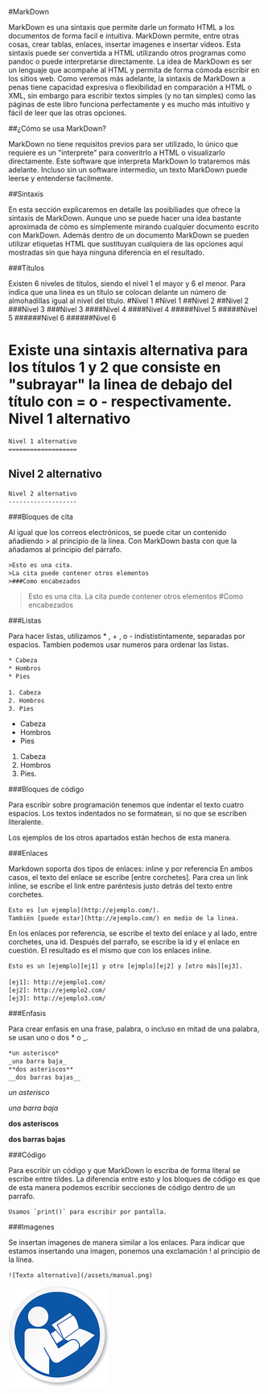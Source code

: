 #MarkDown

MarkDown es una sintaxis que permite darle un formato HTML a los documentos de forma facil e intuitiva.
MarkDown permite, entre otras cosas, crear tablas, enlaces, insertar imagenes e insertar videos. Esta sintaxis puede ser convertida a HTML utilizando otros programas como pandoc o puede interpretarse directamente.
La idea de MarkDown es ser un lenguaje que acompañe al HTML y permita de forma cómoda escribir en los sitios web. Como veremos más adelante, la sintaxis de MarkDown a penas tiene capacidad expresiva o flexibilidad en comparación a HTML o XML, sin embargo para escribir textos simples (y no tan simples) como las páginas de este libro funciona perfectamente y es mucho más intuitivo y fácil de leer que las otras opciones.

##¿Cómo se usa MarkDown?

MarkDown no tiene requisitos previos para ser utilizado, lo único que requiere es un "interprete" para converitrlo a HTML o visualizarlo directamente. Este software que interpreta MarkDown lo trataremos más adelante.
Incluso sin un software intermedio, un texto MarkDown puede leerse y entenderse facilmente.

##Sintaxis

En esta sección explicaremos en detalle las posibiliades que ofrece la sintaxis de MarkDown. Aunque uno se puede hacer una idea bastante aproximada de cómo es simplemente mirando cualquier documento escrito con MarkDown. Además dentro de un documento MarkDown se pueden utilizar etiquetas HTML que sustituyan cualquiera de las opciones aquí mostradas sin que haya ninguna diferencia en el resultado.

###Títulos

Existen 6 niveles de títulos, siendo el nivel 1 el mayor y 6 el menor. Para indica que una linea es un título se colocan delante un número de almohadillas igual al nivel del título.
#Nivel 1
    #Nivel 1
##Nivel 2
    ##Nivel 2
###Nivel 3
    ###Nivel 3
####Nivel 4
    ####Nivel 4
#####Nivel 5
    #####Nivel 5
######Nivel 6
    ######Nivel 6

Existe una sintaxis alternativa para los títulos 1 y 2 que consiste en "subrayar" la linea de debajo del título con = o - respectivamente.
Nivel 1 alternativo
===================
    Nivel 1 alternativo
    ===================
Nivel 2 alternativo
-------------------
    Nivel 2 alternativo
    -------------------

###Bloques de cita

Al igual que los correos electrónicos, se puede citar un contenido añadiendo > al principio de la linea. Con MarkDown basta con que la añadamos al principio del párrafo.

    >Esto es una cita.
    >La cita puede contener otros elementos
    >###Como encabezados

>Esto es una cita.
>La cita puede contener otros elementos
>#Como encabezados

###Listas

Para hacer listas, utilizamos * , + , o - indististintamente, separadas por espacios.
Tambien podemos usar numeros para ordenar las listas.

    * Cabeza
    * Hombros
    * Pies

    1. Cabeza
    2. Hombros
    3. Pies

* Cabeza
* Hombros
* Pies

1. Cabeza
2. Hombros
3. Pies.

###Bloques de código

Para escribir sobre programación tenemos que indentar el texto cuatro espacios. Los textos indentados no se formatean, si no que se escriben literalente.

Los ejemplos de los otros apartados están hechos de esta manera.

###Enlaces

Markdown soporta dos tipos de enlaces: inline y por referencia
En ambos casos, el texto del enlace se  escribe [entre corchetes].
Para crea un link inline, se escribe el link entre paréntesis justo detrás del texto entre corchetes.

    Esto es [un ejemplo](http://ejemplo.com/).
    También [puede estar](http://ejemplo.com/) en medio de la linea.

En los enlaces por referencia, se escribe el texto del enlace y al lado, entre corchetes, una id. Después del parrafo, se escribe la id y el enlace en cuestión. El resultado es el mismo que con los enlaces inline.

    Esto es un [ejemplo][ej1] y otro [ejmplo][ej2] y [otro más][ej3].

    [ej1]: http://ejemplo1.com/
    [ej2]: http://ejemplo2.com/
    [ej3]: http://ejemplo3.com/

###Enfasis

Para crear enfasis en una frase, palabra, o incluso en mitad de una palabra, se usan uno o dos * o _.

    *un asterisco*
    _una barra baja_
    **dos asteriscos**
    __dos barras bajas__

*un asterisco*

_una barra baja_

**dos asteriscos**

__dos barras bajas__

###Código

Para escribir un código y que MarkDown lo escriba de forma literal se escribe entre tildes. La diferencia entre esto y los bloques de código es que de esta manera podemos escribir secciones de código dentro de un parrafo.

    Usamos `print()` para escribir por pantalla.

###Imagenes

Se insertan imagenes de manera similar a los enlaces. Para indicar que estamos insertando una imagen, ponemos una exclamación ! al principio de la línea.

    ![Texto alternativo](/assets/manual.png)

![Texto alternativo](/manualHerramientas/assets/manual.png)
